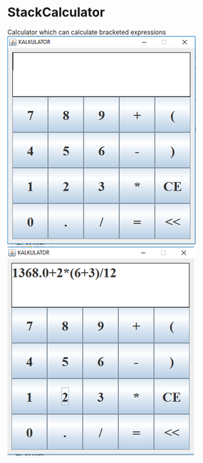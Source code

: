 # StackCalculator
Calculator which can calculate bracketed expressions<br>
![main](https://github.com/MartaDylewska/StackCalculator/blob/master/src/main/resources/CalcMain.PNG)
<br>
![expr](https://github.com/MartaDylewska/StackCalculator/blob/master/src/main/resources/Expression.PNG)
